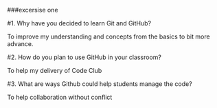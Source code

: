 ###excersise one

#1. Why have you decided to learn Git and GitHub?

To improve my understanding and concepts from the basics to bit more advance.

#2. How do you plan to use GitHub in your classroom?

To help my delivery of Code Club 

#3. What are ways Github could help students manage the code?

To help collaboration without conflict
